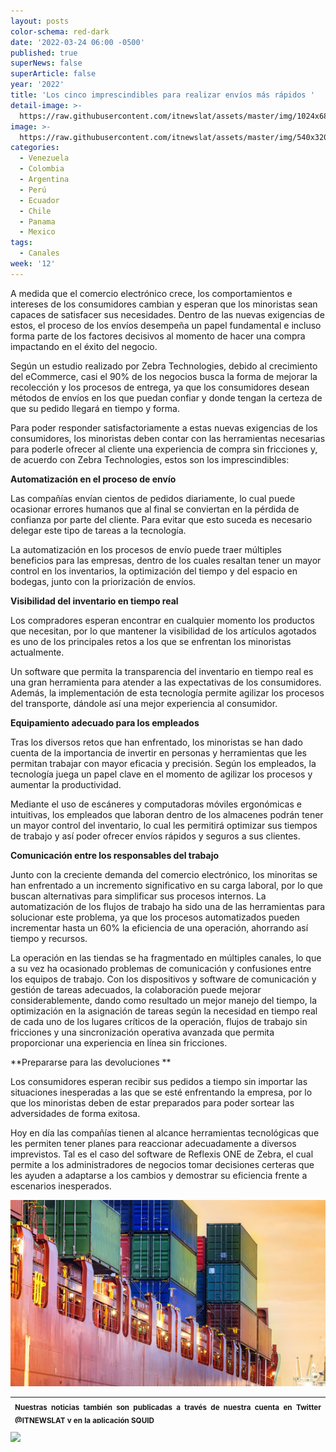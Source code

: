 ```yaml
---
layout: posts
color-schema: red-dark
date: '2022-03-24 06:00 -0500'
published: true
superNews: false
superArticle: false
year: '2022'
title: 'Los cinco imprescindibles para realizar envíos más rápidos '
detail-image: >-
  https://raw.githubusercontent.com/itnewslat/assets/master/img/1024x680/envio-marino-g.jpg
image: >-
  https://raw.githubusercontent.com/itnewslat/assets/master/img/540x320/envio-marino-p.jpg
categories:
  - Venezuela
  - Colombia
  - Argentina
  - Perú
  - Ecuador
  - Chile
  - Panama
  - Mexico
tags:
  - Canales
week: '12'
---
```

A medida que el comercio electrónico crece, los comportamientos e intereses de los consumidores cambian y esperan que los minoristas sean capaces de satisfacer sus necesidades. Dentro de las nuevas exigencias de estos, el proceso de los envíos desempeña un papel fundamental e incluso forma parte de los factores decisivos al momento de hacer una compra impactando en el éxito del negocio. 

Según un estudio realizado por Zebra Technologies, debido al crecimiento del eCommerce, casi el 90% de los negocios busca la forma de mejorar la recolección y los procesos de entrega, ya que los consumidores desean métodos de envíos en los que puedan confiar y donde tengan la certeza de que su pedido llegará en tiempo y forma.  

Para poder responder satisfactoriamente a estas nuevas exigencias de los consumidores, los minoristas deben contar con las herramientas necesarias para poderle ofrecer al cliente una experiencia de compra sin fricciones y, de acuerdo con Zebra Technologies, estos son los imprescindibles:  

**Automatización en el proceso de envío**  

Las compañías envían cientos de pedidos diariamente, lo cual puede ocasionar errores humanos que al final se conviertan en la pérdida de confianza por parte del cliente. Para evitar que esto suceda es necesario delegar este tipo de tareas a la tecnología.  

La automatización en los procesos de envío puede traer múltiples beneficios para las empresas, dentro de los cuales resaltan tener un mayor control en los inventarios, la optimización del tiempo y del espacio en bodegas, junto con la priorización de envíos.  

**Visibilidad del inventario en tiempo real** 

Los compradores esperan encontrar en cualquier momento los productos que necesitan, por lo que mantener la visibilidad de los artículos agotados es uno de los principales retos a los que se enfrentan los minoristas actualmente. 

Un software que permita la transparencia del inventario en tiempo real es una gran herramienta para atender a las expectativas de los consumidores. Además, la implementación de esta tecnología permite agilizar los procesos del transporte, dándole así una mejor experiencia al consumidor. 

**Equipamiento adecuado para los empleados**  

Tras los diversos retos que han enfrentado, los minoristas se han dado cuenta de la importancia de invertir en personas y herramientas que les permitan trabajar con mayor eficacia y precisión. Según los empleados, la tecnología juega un papel clave en el momento de agilizar los procesos y aumentar la productividad.  

Mediante el uso de escáneres y computadoras móviles ergonómicas e intuitivas, los empleados que laboran dentro de los almacenes podrán tener un mayor control del inventario, lo cual les permitirá optimizar sus tiempos de trabajo y así poder ofrecer envíos rápidos y seguros a sus clientes. 

**Comunicación entre los responsables del trabajo**  

Junto con la creciente demanda del comercio electrónico, los minoritas se han enfrentado a un incremento significativo en su carga laboral, por lo que buscan alternativas para simplificar sus procesos internos. La automatización de los flujos de trabajo ha sido una de las herramientas para solucionar este problema, ya que los procesos automatizados pueden incrementar hasta un 60% la eficiencia de una operación, ahorrando así tiempo y recursos. 

La operación en las tiendas se ha fragmentado en múltiples canales, lo que a su vez ha ocasionado problemas de comunicación y confusiones entre los equipos de trabajo. Con los dispositivos y software de comunicación y gestión de tareas adecuados, la colaboración puede mejorar considerablemente, dando como resultado un mejor manejo del tiempo, la optimización en la asignación de tareas según la necesidad en tiempo real de cada uno de los lugares críticos de la operación, flujos de trabajo sin fricciones   y una sincronización operativa avanzada que permita proporcionar una experiencia en línea sin fricciones.  

**Prepararse para las devoluciones ** 

Los consumidores esperan recibir sus pedidos a tiempo sin importar las situaciones inesperadas a las que se esté enfrentando la empresa, por lo que los minoristas deben de estar preparados para poder sortear las adversidades de forma exitosa.  

Hoy en día las compañías tienen al alcance herramientas tecnológicas que les permiten tener planes para reaccionar adecuadamente a diversos imprevistos. Tal es el caso del software de Reflexis ONE de Zebra, el cual permite a los administradores de negocios tomar decisiones certeras que les ayuden a adaptarse a los cambios y demostrar su eficiencia frente a escenarios inesperados. 

![](https://raw.githubusercontent.com/itnewslat/assets/master/img/540x320/envio-marino-p.jpg)

<table style="height: 42px;" width="569">
<tbody>
<tr>
<td style="text-align: justify;"><sub><strong>Nuestras noticias también son publicadas a través de nuestra cuenta en Twitter <a href="https://twitter.com/itnewslat?lang=es">@ITNEWSLAT</a> y en la aplicación <a href="https://squidapp.co/en/">SQUID</a></strong></sub></td>
</tr>
</tbody>
</table>

<img src="https://tracker.metricool.com/c3po.jpg?hash=56f88a41e39ab42c063cc51676587a04"/>